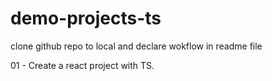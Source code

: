 # demo-projects-ts

clone github repo to local and declare wokflow in readme file

01 - Create a react project with TS.
